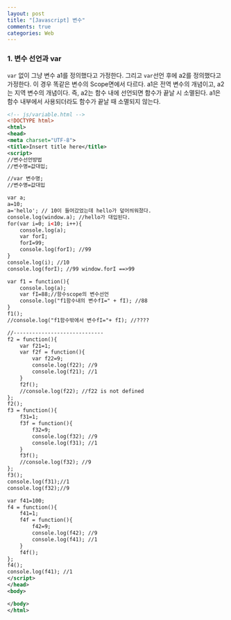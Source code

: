 ```yaml
---
layout: post
title: "[Javascript] 변수"
comments: true
categories: Web
---
```


### 1. 변수 선언과 var

`var` 없이 그냥 변수 a1를 정의했다고 가정한다. 그리고 `var`선언 후에 a2를 정의했다고 가정한다. 이 경우 똑같은 변수의 Scope면에서 다르다. a1은 전역 변수의 개념이고, a2는 지역 변수의 개념이다. 즉, a2는 함수 내에 선언되면 함수가 끝날 시 소멸된다. a1은 함수 내부에서 사용되더라도 함수가 끝날 때 소멸되지 않는다.

```xml
<!-- js/variable.html -->
<!DOCTYPE html>
<html>
<head>
<meta charset="UTF-8">
<title>Insert title here</title>
<script>
//변수선언방법
//변수명=값대입;

//var 변수명;
//변수명=값대입

var a;
a=10;
a='hello'; // 10이 들어갔었는데 hello가 덮어씌워졌다.
console.log(window.a); //hello가 대입된다.
for(var i=0; i<10; i++){
	console.log(a);
	var forI;
	forI=99;
	console.log(forI); //99
}
console.log(i); //10
console.log(forI); //99 window.forI ==>99

var f1 = function(){
	console.log(a);
	var fI=88;//함수scope의 변수선언
	console.log("f1함수내의 변수fI=" + fI); //88
}
f1();
//console.log("f1함수밖에서 변수fI="+ fI); //????

//-----------------------------
f2 = function(){
	var f21=1;
	var f2f = function(){
		var f22=9;
		console.log(f22); //9
		console.log(f21); //1
	}
	f2f();
	//console.log(f22); //f22 is not defined
};
f2();
f3 = function(){
	f31=1;
	f3f = function(){
		f32=9;
		console.log(f32); //9
		console.log(f31); //1
	}
	f3f();
	//console.log(f32); //9
};
f3();
console.log(f31);//1 
console.log(f32);//9

var f41=100;
f4 = function(){
	f41=1;
	f4f = function(){
		f42=9;
		console.log(f42); //9
		console.log(f41); //1
	}
	f4f();
};
f4();
console.log(f41); //1
</script>
</head>
<body>

</body>
</html>
```